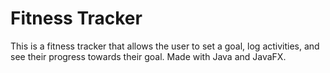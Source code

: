# Fitness Tracker
This is a fitness tracker that allows the user to set a goal, log activities, and see their progress towards their goal. Made with Java and JavaFX.
